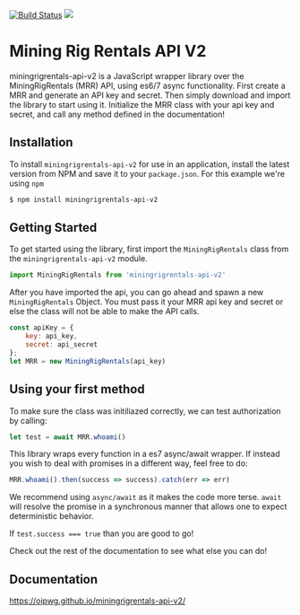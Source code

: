 [![Build Status](https://travis-ci.org/oipwg/miningrigrentals-api-v2.svg?branch=master)](https://travis-ci.org/oipwg/miningrigrentals-api-v2)
[![](https://img.shields.io/npm/v/miningrigrentals-api-v2.svg)](https://www.npmjs.com/package/miningrigrentals-api-v2)

# Mining Rig Rentals API V2
miningrigrentals-api-v2 is a JavaScript wrapper library over the MiningRigRentals (MRR) API, 
using es6/7 async functionality. First create a MRR and generate an API key and secret.
Then simply download and import the library to 
start using it. Initialize the MRR class with your api key and secret, and 
call any method defined in the documentation! 

## Installation

To install `miningrigrentals-api-v2` for use in an application, install the latest version
from NPM and save it to your `package.json`. For this example
we're using `npm`

```bash
$ npm install miningrigrentals-api-v2
```

## Getting Started
To get started using the library, first import the `MiningRigRentals` class
from the `miningrigrentals-api-v2` module.

```javascript
import MiningRigRentals from 'miningrigrentals-api-v2'
```
After you have imported the api, you can go ahead and spawn a new 
`MiningRigRentals` Object. You must pass it your MRR api key and secret or else 
the class will not be able to make the API calls.
```javascript
const apiKey = {
	key: api_key,
	secret: api_secret
};
let MRR = new MiningRigRentals(api_key)
```

## Using your first method
To make sure the class was initiliazed correctly, we can test authorization by 
calling:
```javascript
let test = await MRR.whoami()
```

This library wraps every function in a es7 async/await wrapper. If instead you
wish to deal with promises in a different way, feel free to do:
```javascript
MRR.whoami().then(success => success).catch(err => err)
```
We recommend using `async/await` as it makes the code more terse. `await` will
resolve the promise in a synchronous manner that allows one to expect deterministic
behavior.

If `test.success === true` than you are good to go!

Check out the rest of the documentation to see what else you can do!

## Documentation
https://oipwg.github.io/miningrigrentals-api-v2/
